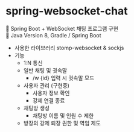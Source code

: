# spring-websocket-chat
📌 Spring Boot + WebSocket 채팅 프로그램 구현  
🧾 Java Version 8, Gradle / Spring Boot 
* 사용한 라이브러리 
  stomp-websocket & sockjs 
* 기능
  * 1:N 통신
  * 일반 채팅 및 귓속말 
    * /w {id} 입력 시 귓속말 모드
  * 사용자 관리 (구현중)
    * 사용자 정보 확인
    * 강제 연결 종료
  * 채팅방 생성
    * 채팅방 이름 및 인원 수 제한
  * 방장의 강제 퇴장 권한 및 역임 제도
